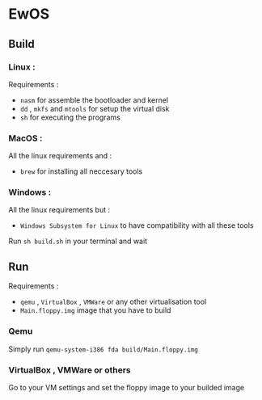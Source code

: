 # EwOS
## Build
### Linux :
Requirements :
- `nasm` for assemble the bootloader and kernel
- `dd` , `mkfs` and `mtools` for setup the virtual disk
- `sh` for executing the programs
### MacOS :
All the linux requirements and :
- `brew` for installing all neccesary tools
### Windows :
All the linux requirements but :
- `Windows Subsystem for Linux` to have compatibility with all these tools

Run `sh build.sh` in your terminal and wait

## Run
Requirements :
- `qemu` , `VirtualBox` , `VMWare` or any other virtualisation tool
- `Main.floppy.img` image that you have to build

### Qemu
Simply run `qemu-system-i386 fda build/Main.floppy.img`

### VirtualBox , VMWare or others
Go to your VM settings and set the floppy image to your builded image
